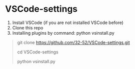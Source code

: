 # VSCode-settings

1) Install VSCode (if you are not installed VSCode before)
2) Clone this repo
3) Installing plugins by command: python vsinstall.py

> git clone https://github.com/32-52/VSCode-settings.git
>
> cd VSCode-settings
>
> python vsinstall.py
> 
